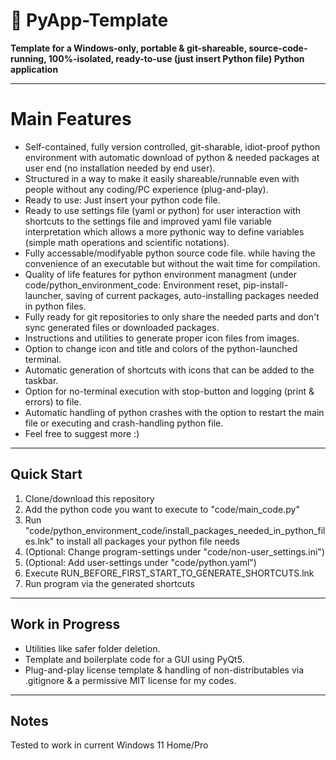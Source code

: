 # 🐍 PyApp-Template

**Template for a Windows-only, portable & git-shareable, source-code-running, 100%-isolated, ready-to-use (just insert Python file) Python application** 

---

# Main Features

- Self-contained, fully version controlled, git-sharable, idiot-proof python environment with automatic download of python & needed packages at user end (no installation needed by end user).
- Structured in a way to make it easily shareable/runnable even with people without any coding/PC experience (plug-and-play).
- Ready to use: Just insert your python code file.
- Ready to use settings file (yaml or python) for user interaction with shortcuts to the settings file and improved yaml file variable interpretation which allows a more pythonic way to define variables (simple math operations and scientific notations).
- Fully accessable/modifyable python source code file. while having the convenience of an executable but without the wait time for compilation.
- Quality of life features for python environment managment (under code/python_environment_code: Environment reset, pip-install-launcher, saving of current packages, auto-installing packages needed in python files.
- Fully ready for git repositories to only share the needed parts and don't sync generated files or downloaded packages.
- Instructions and utilities to generate proper icon files from images.
- Option to change icon and title and colors of the python-launched terminal.
- Automatic generation of shortcuts with icons that can be added to the taskbar.
- Option for no-terminal execution with stop-button and logging (print & errors) to file.
- Automatic handling of python crashes with the option to restart the main file or executing and crash-handling python file.
- Feel free to suggest more :)

---

## Quick Start

1. Clone/download this repository
2. Add the python code you want to execute to "code/main_code.py"
3. Run "code/python_environment_code/install_packages_needed_in_python_files.lnk" to install all packages your python file needs
4. (Optional: Change program-settings under "code/non-user_settings.ini")
5. (Optional: Add user-settings under "code/python.yaml")
6. Execute RUN_BEFORE_FIRST_START_TO_GENERATE_SHORTCUTS.lnk
7. Run program via the generated shortcuts 

---

## Work in Progress

- Utilities like safer folder deletion.
- Template and boilerplate code for a GUI using PyQt5.
- Plug-and-play license template & handling of non-distributables via .gitignore & a permissive MIT license for my codes.
  
---

## Notes

Tested to work in current Windows 11 Home/Pro
